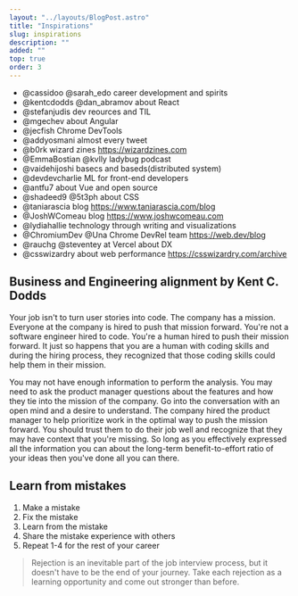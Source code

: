 ```yaml
---
layout: "../layouts/BlogPost.astro"
title: "Inspirations"
slug: inspirations
description: ""
added: ""
top: true
order: 3
---
```


- @cassidoo @sarah_edo career development and spirits
- @kentcdodds @dan_abramov about React
- @stefanjudis dev reources and TIL
- @mgechev about Angular
- @jecfish Chrome DevTools
- @addyosmani almost every tweet
- @b0rk wizard zines https://wizardzines.com
- @EmmaBostian @kvlly ladybug podcast
- @vaidehijoshi basecs and baseds(distributed system)
- @devdevcharlie ML for front-end developers
- @antfu7 about Vue and open source
- @shadeed9 @5t3ph about CSS
- @taniarascia blog https://www.taniarascia.com/blog
- @JoshWComeau blog https://www.joshwcomeau.com
- @lydiahallie technology through writing and visualizations
- @ChromiumDev @Una Chrome DevRel team https://web.dev/blog
- @rauchg @steventey at Vercel about DX
- @csswizardry about web performance https://csswizardry.com/archive

## Business and Engineering alignment by Kent C. Dodds
Your job isn't to turn user stories into code. The company has a mission. Everyone at the company is hired to push that mission forward. You're not a software engineer hired to code. You're a human hired to push their mission forward. It just so happens that you are a human with coding skills and during the hiring process, they recognized that those coding skills could help them in their mission.

You may not have enough information to perform the analysis. You may need to ask the product manager questions about the features and how they tie into the mission of the company. Go into the conversation with an open mind and a desire to understand. The company hired the product manager to help prioritize work in the optimal way to push the mission forward. You should trust them to do their job well and recognize that they may have context that you're missing. So long as you effectively expressed all the information you can about the long-term benefit-to-effort ratio of your ideas then you've done all you can there.

## Learn from mistakes
1. Make a mistake 
2. Fix the mistake 
3. Learn from the mistake 
4. Share the mistake experience with others 
5. Repeat 1-4 for the rest of your career

> Rejection is an inevitable part of the job interview process, but it doesn't have to be the end of your journey. Take each rejection as a learning opportunity and come out stronger than before.
